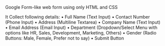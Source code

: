 Google Form-like web form using only HTML and CSS

It Collect following details:
• Full Name (Text Input) 
• Contact Number (Phone Input) 
• Address (Multiline Textarea) 
• Company Name (Text Input) 
• Email Address (Email Input) 
• Department (Dropdown/Select Menu with options like HR, Sales, Development, Marketing, Others) 
• Gender (Radio Buttons: Male, Female, Prefer not to say) 
• Submit Button 
